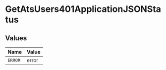 # GetAtsUsers401ApplicationJSONStatus


## Values

| Name    | Value   |
| ------- | ------- |
| `ERROR` | error   |